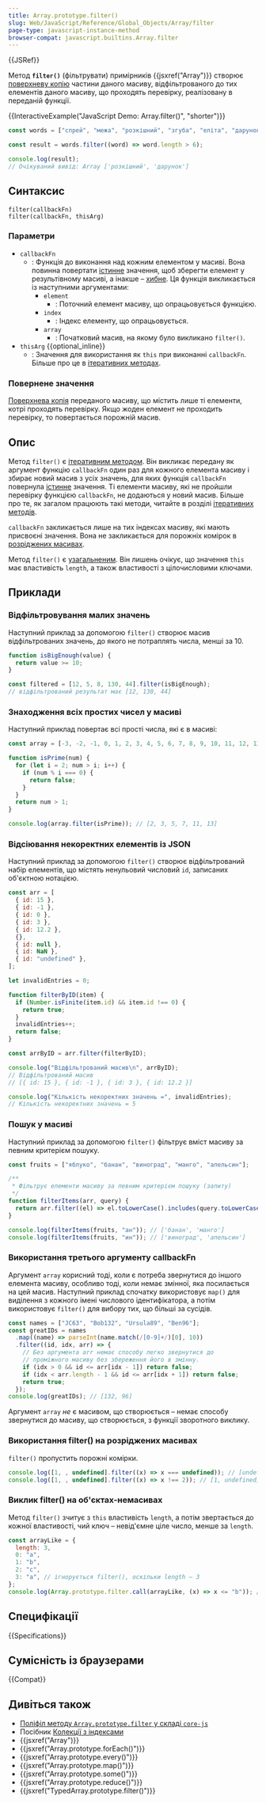 ```yaml
---
title: Array.prototype.filter()
slug: Web/JavaScript/Reference/Global_Objects/Array/filter
page-type: javascript-instance-method
browser-compat: javascript.builtins.Array.filter
---
```


{{JSRef}}

Метод **`filter()`** (фільтрувати) примірників {{jsxref("Array")}} створює [поверхневу копію](/uk/docs/Glossary/Shallow_copy) частини даного масиву, відфільтрованого до тих елементів даного масиву, що проходять перевірку, реалізовану в переданій функції.

{{InteractiveExample("JavaScript Demo: Array.filter()", "shorter")}}

```js interactive-example
const words = ["спрей", "межа", "розкішний", "згуба", "еліта", "дарунок"];

const result = words.filter((word) => word.length > 6);

console.log(result);
// Очікуваний вивід: Array ['розкішний', 'дарунок']
```

## Синтаксис

```js-nolint
filter(callbackFn)
filter(callbackFn, thisArg)
```

### Параметри

- `callbackFn`
  - : Функція до виконання над кожним елементом у масиві. Вона повинна повертати [істинне](/uk/docs/Glossary/Truthy) значення, щоб зберегти елемент у результівному масиві, а інакше – [хибне](/uk/docs/Glossary/Falsy). Ця функція викликається із наступними аргументами:
    - `element`
      - : Поточний елемент масиву, що опрацьовується функцією.
    - `index`
      - : Індекс елементу, що опрацьовується.
    - `array`
      - : Початковий масив, на якому було викликано `filter()`.
- `thisArg` {{optional_inline}}
  - : Значення для використання як `this` при виконанні `callbackFn`. Більше про це в [ітеративних методах](/uk/docs/Web/JavaScript/Reference/Global_Objects/Array#iteratyvni-metody).

### Повернене значення

[Поверхнева копія](/uk/docs/Glossary/Shallow_copy) переданого масиву, що містить лише ті елементи, котрі проходять перевірку. Якщо жоден елемент не проходить перевірку, то повертається порожній масив.

## Опис

Метод `filter()` є [ітеративним методом](/uk/docs/Web/JavaScript/Reference/Global_Objects/Array#iteratyvni-metody). Він викликає передану як аргумент функцію `callbackFn` один раз для кожного елемента масиву і збирає новий масив з усіх значень, для яких функція `callbackFn` повернула [істинне](/uk/docs/Glossary/Truthy) значення. Ті елементи масиву, які не пройшли перевірку функцією `callbackFn`, не додаються у новий масив. Більше про те, як загалом працюють такі методи, читайте в розділі [ітеративних методів](/uk/docs/Web/JavaScript/Reference/Global_Objects/Array#iteratyvni-metody).

`callbackFn` закликається лише на тих індексах масиву, які мають присвоєні значення. Вона не закликається для порожніх комірок в [розріджених масивах](/uk/docs/Web/JavaScript/Guide/Indexed_collections#rozridzheni-masyvy).

Метод `filter()` є [узагальненим](/uk/docs/Web/JavaScript/Reference/Global_Objects/Array#uzahalneni-metody-masyvu). Він лишень очікує, що значення `this` має властивість `length`, а також властивості з цілочисловими ключами.

## Приклади

### Відфільтровування малих значень

Наступний приклад за допомогою `filter()` створює масив відфільтрованих значень, до якого не потраплять числа, менші за 10.

```js
function isBigEnough(value) {
  return value >= 10;
}

const filtered = [12, 5, 8, 130, 44].filter(isBigEnough);
// відфільтрований результат має [12, 130, 44]
```

### Знаходження всіх простих чисел у масиві

Наступний приклад повертає всі прості числа, які є в масиві:

```js
const array = [-3, -2, -1, 0, 1, 2, 3, 4, 5, 6, 7, 8, 9, 10, 11, 12, 13];

function isPrime(num) {
  for (let i = 2; num > i; i++) {
    if (num % i === 0) {
      return false;
    }
  }
  return num > 1;
}

console.log(array.filter(isPrime)); // [2, 3, 5, 7, 11, 13]
```

### Відсіювання некоректних елементів із JSON

Наступний приклад за допомогою `filter()` створює відфільтрований набір елементів, що містять ненульовий числовий `id`, записаних об'єктною нотацією.

```js
const arr = [
  { id: 15 },
  { id: -1 },
  { id: 0 },
  { id: 3 },
  { id: 12.2 },
  {},
  { id: null },
  { id: NaN },
  { id: "undefined" },
];

let invalidEntries = 0;

function filterByID(item) {
  if (Number.isFinite(item.id) && item.id !== 0) {
    return true;
  }
  invalidEntries++;
  return false;
}

const arrByID = arr.filter(filterByID);

console.log("Відфільтрований масив\n", arrByID);
// Відфільтрований масив
// [{ id: 15 }, { id: -1 }, { id: 3 }, { id: 12.2 }]

console.log("Кількість некоректних значень =", invalidEntries);
// Кількість некоректних значень = 5
```

### Пошук у масиві

Наступний приклад за допомогою `filter()` фільтрує вміст масиву за певним критерієм пошуку.

```js
const fruits = ["яблуко", "банан", "виноград", "манго", "апельсин"];

/**
 * Фільтрує елементи масиву за певним критерієм пошуку (запиту)
 */
function filterItems(arr, query) {
  return arr.filter((el) => el.toLowerCase().includes(query.toLowerCase()));
}

console.log(filterItems(fruits, "ан")); // ['банан', 'манго']
console.log(filterItems(fruits, "ин")); // ['виноград', 'апельсин']
```

### Використання третього аргументу callbackFn

Аргумент `array` корисний тоді, коли є потреба звернутися до іншого елемента масиву, особливо тоді, коли немає змінної, яка посилається на цей масив. Наступний приклад спочатку використовує `map()` для виділення з кожного імені числового ідентифікатора, а потім використовує `filter()` для вибору тих, що більші за сусідів.

```js
const names = ["JC63", "Bob132", "Ursula89", "Ben96"];
const greatIDs = names
  .map((name) => parseInt(name.match(/[0-9]+/)[0], 10))
  .filter((id, idx, arr) => {
    // Без аргумента arr немає способу легко звернутися до
    // проміжного масиву без збереження його в змінну.
    if (idx > 0 && id <= arr[idx - 1]) return false;
    if (idx < arr.length - 1 && id <= arr[idx + 1]) return false;
    return true;
  });
console.log(greatIDs); // [132, 96]
```

Аргумент `array` _не_ є масивом, що створюється – немає способу звернутися до масиву, що створюється, з функції зворотного виклику.

### Використання filter() на розріджених масивах

`filter()` пропустить порожні комірки.

```js
console.log([1, , undefined].filter((x) => x === undefined)); // [undefined]
console.log([1, , undefined].filter((x) => x !== 2)); // [1, undefined]
```

### Виклик filter() на об'єктах-немасивах

Метод `filter()` зчитує з `this` властивість `length`, а потім звертається до кожної властивості, чий ключ – невід'ємне ціле число, менше за `length`.

```js
const arrayLike = {
  length: 3,
  0: "a",
  1: "b",
  2: "c",
  3: "a", // ігнорується filter(), оскільки length – 3
};
console.log(Array.prototype.filter.call(arrayLike, (x) => x <= "b")); // [ 'a', 'b' ]
```

## Специфікації

{{Specifications}}

## Сумісність із браузерами

{{Compat}}

## Дивіться також

- [Поліфіл методу `Array.prototype.filter` у складі `core-js`](https://github.com/zloirock/core-js#ecmascript-array)
- Посібник [Колекції з індексами](/uk/docs/Web/JavaScript/Guide/Indexed_collections)
- {{jsxref("Array")}}
- {{jsxref("Array.prototype.forEach()")}}
- {{jsxref("Array.prototype.every()")}}
- {{jsxref("Array.prototype.map()")}}
- {{jsxref("Array.prototype.some()")}}
- {{jsxref("Array.prototype.reduce()")}}
- {{jsxref("TypedArray.prototype.filter()")}}
